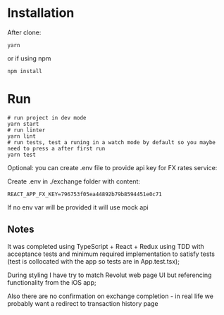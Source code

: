 # Installation

After clone:

```
yarn
```

or if using npm
 
```
npm install
```

# Run
```
# run project in dev mode
yarn start
# run linter
yarn lint
# run tests, test a runing in a watch mode by default so you maybe need to press a after first run
yarn test
```

Optional: you can create .env file to provide api key for FX rates service:

Create .env in ./exchange folder with content:
```
REACT_APP_FX_KEY=796753f05ea44892b79b8594451e0c71
```

If no env var will be provided it will use mock api 

## Notes

It was completed using TypeScript + React + Redux using TDD with acceptance tests and minimum required implementation to satisfy tests (test is collocated with the app so tests are in App.test.tsx);

During styling I have try to match Revolut web page UI but referencing functionality from the iOS app;  

Also there are no confirmation on exchange completion - in real life we probably want a redirect to transaction history page   
 